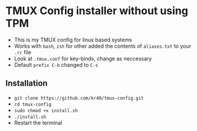 # TMUX Config installer without using TPM

- This is my TMUX config for linux based systems
- Works with `bash`, `zsh` for other added the contents of `aliases.txt` to your `.rc` file
- Look at `.tmux.conf` for key-binds, change as neccessary
- Default `prefix C-b` changed to `C-s`

## Installation

- `git clone https://github.com/kr40/tmux-config.git`
- `cd tmux-config`
- `sudo chmod +x install.sh`
- `./install.sh`
- Restart the terminal


